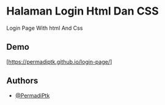 # Halaman Login Html Dan CSS

Login Page With html And Css

## Demo

[https://permadiptk.github.io/login-page/]

## Authors

- [@PermadiPtk](https://www.github.com/permadiptk)
